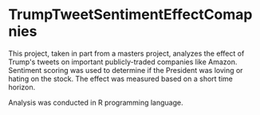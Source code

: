 # TrumpTweetSentimentEffectComapnies
This project, taken in part from a masters project, analyzes the effect of Trump's tweets on important publicly-traded companies like Amazon. Sentiment scoring was used to determine if the President was loving or hating on the stock.  The effect was measured based on a short time horizon. 

Analysis was conducted in R programming language. 
